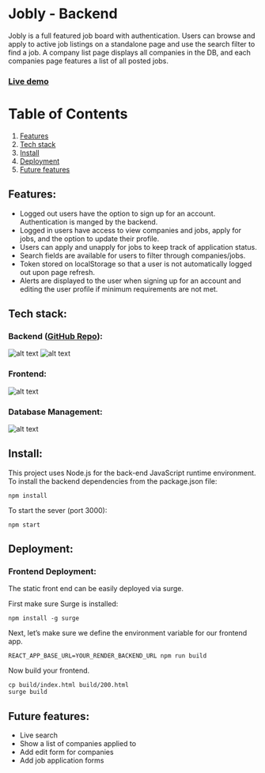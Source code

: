 # Jobly - Backend

Jobly is a full featured job board with authentication. Users can browse and apply to active job listings on a standalone page and use the search filter to find a job. A company list page displays all companies in the DB, and each companies page features a list of all posted jobs.

### [Live demo](https://jobly.demo.trevorhudson.dev)

# Table of Contents
1. [Features](#Features)
2. [Tech stack](#Tech-stack)
3. [Install](#Install)
4. [Deployment](#Deployment)
5. [Future features](#Future-features)

## Features<a name="Features"></a>:
* Logged out users have the option to sign up for an account. Authentication is manged by the backend.
* Logged in users have access to view companies and jobs, apply for jobs, and the option to update their profile.
* Users can apply and unapply for jobs to keep track of application status.
* Search fields are available for users to filter through companies/jobs.
* Token stored on localStorage so that a user is not automatically logged out upon page refresh.
* Alerts are displayed to the user when signing up for an account and editing the user profile if minimum requirements are not met.

## Tech stack<a name="Tech-stack"></a>:

### Backend ([GitHub Repo](https://github.com/trevorhudson/react-jobly-backend)):
![alt text](https://img.shields.io/badge/-Express-000000?logo=express&logoColor=white&style=for-the-badge)
![alt text](https://img.shields.io/badge/-Node.js-339933?logo=node.js&logoColor=white&style=for-the-badge)

### Frontend:
![alt text](https://img.shields.io/badge/-ReactJs-61DAFB?logo=react&logoColor=white&style=for-the-badge)

### Database Management:
![alt text](https://img.shields.io/badge/-PostgresSQL-4169E1?logo=postgresql&logoColor=white&style=for-the-badge)

## Install<a name="Install"></a>:

This project uses Node.js for the back-end JavaScript runtime environment. To install the backend dependencies from the package.json file:

    npm install

To start the sever (port 3000):

    npm start

## Deployment<a name="Deployment"></a>:

### Frontend Deployment:

The static front end can be easily deployed via surge.

First make sure Surge is installed:

    npm install -g surge

Next, let’s make sure we define the environment variable for our frontend app.

    REACT_APP_BASE_URL=YOUR_RENDER_BACKEND_URL npm run build

Now build your frontend.

    cp build/index.html build/200.html
    surge build

## Future features<a name="Future-features"></a>:
* Live search
* Show a list of companies applied to
* Add edit form for companies
* Add job application forms
